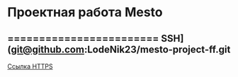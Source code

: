 # Проектная работа Mesto
========================
SSH](git@github.com:LodeNik23/mesto-project-ff.git
--------------------------------------------------

[Ссылка HTTPS](https://github.com/LodeNik23/mesto-project-ff.git)
